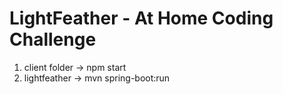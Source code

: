 # LightFeather - At Home Coding Challenge

1. client folder -> npm start
2. lightfeather -> mvn spring-boot:run
